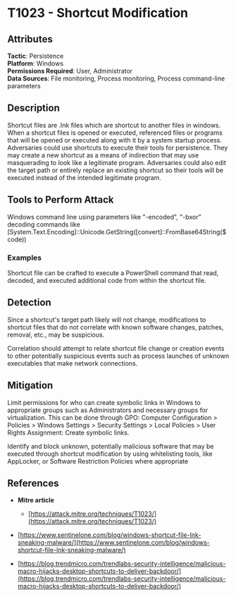 # T1023 - Shortcut Modification

## Attributes

**Tactic**: Persistence  
**Platform**: Windows  
**Permissions Required**: User, Administrator  
**Data Sources**: File monitoring, Process monitoring, Process command-line parameters

## Description

Shortcut files are .lnk files which are shortcut to another files in windows. When a shortcut files is opened or executed, referenced files or programs that will be opened or executed along with it by a system startup process. Adversaries could use shortcuts to execute their tools for persistence. They may create a new shortcut as a means of indirection that may use masquerading to look like a legitimate program. Adversaries could also edit the target path or entirely replace an existing shortcut so their tools will be executed instead of the intended legitimate program.

## Tools to Perform Attack

Windows command line using parameters like "-encoded", "-bxor" decoding commands like [System.Text.Encoding]::Unicode.GetString([convert]::FromBase64String($code))

### Examples

Shortcut file can be crafted to execute a PowerShell command that read, decoded, and executed additional code from within the shortcut file.

## Detection

Since a shortcut's target path likely will not change, modifications to shortcut files that do not correlate with known software changes, patches, removal, etc., may be suspicious.

Correlation should attempt to relate shortcut file change or creation events to other potentially suspicious events such as process launches of unknown executables that make network connections.

## Mitigation

Limit permissions for who can create symbolic links in Windows to appropriate groups such as Administrators and necessary groups for virtualization. This can be done through GPO: Computer Configuration > Policies > Windows Settings > Security Settings > Local Policies > User Rights Assignment: Create symbolic links.

Identify and block unknown, potentially malicious software that may be executed through shortcut modification by using whitelisting tools, like AppLocker, or Software Restriction Policies where appropriate

## References

-   **Mitre article**
    
    -   [https://attack.mitre.org/techniques/T1023/](https://attack.mitre.org/techniques/T1023/)
-   [https://www.sentinelone.com/blog/windows-shortcut-file-lnk-sneaking-malware/](https://www.sentinelone.com/blog/windows-shortcut-file-lnk-sneaking-malware/)
    
-   [https://blog.trendmicro.com/trendlabs-security-intelligence/malicious-macro-hijacks-desktop-shortcuts-to-deliver-backdoor/](https://blog.trendmicro.com/trendlabs-security-intelligence/malicious-macro-hijacks-desktop-shortcuts-to-deliver-backdoor/)
